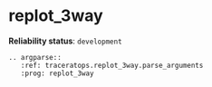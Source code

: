 # replot_3way

**Reliability status**: `development`

```{eval-rst}
.. argparse::
   :ref: traceratops.replot_3way.parse_arguments
   :prog: replot_3way
```
